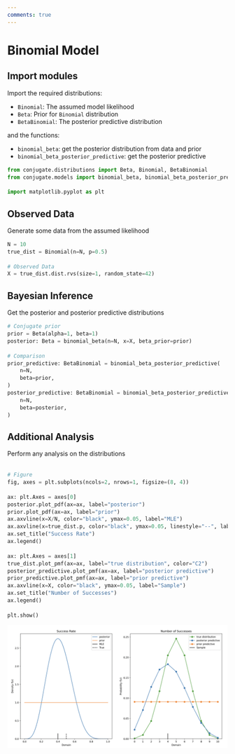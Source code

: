 ```yaml
---
comments: true 
---
```

# Binomial Model 

## Import modules

Import the required distributions: 

- `Binomial`: The assumed model likelihood
- `Beta`: Prior for `Binomial` distribution
- `BetaBinomial`: The posterior predictive distribution

and the functions: 

- `binomial_beta`: get the posterior distribution from data and prior
- `binomial_beta_posterior_predictive`: get the posterior predictive

```python 
from conjugate.distributions import Beta, Binomial, BetaBinomial
from conjugate.models import binomial_beta, binomial_beta_posterior_predictive

import matplotlib.pyplot as plt
```

## Observed Data

Generate some data from the assumed likelihood

```python
N = 10
true_dist = Binomial(n=N, p=0.5)

# Observed Data
X = true_dist.dist.rvs(size=1, random_state=42)
```

## Bayesian Inference

Get the posterior and posterior predictive distributions

```python
# Conjugate prior
prior = Beta(alpha=1, beta=1)
posterior: Beta = binomial_beta(n=N, x=X, beta_prior=prior)

# Comparison
prior_predictive: BetaBinomial = binomial_beta_posterior_predictive(
    n=N, 
    beta=prior, 
)
posterior_predictive: BetaBinomial = binomial_beta_posterior_predictive(
    n=N, 
    beta=posterior, 
)
```

## Additional Analysis

Perform any analysis on the distributions

```python

# Figure 
fig, axes = plt.subplots(ncols=2, nrows=1, figsize=(8, 4))

ax: plt.Axes = axes[0]
posterior.plot_pdf(ax=ax, label="posterior")
prior.plot_pdf(ax=ax, label="prior")
ax.axvline(x=X/N, color="black", ymax=0.05, label="MLE")
ax.axvline(x=true_dist.p, color="black", ymax=0.05, linestyle="--", label="True")
ax.set_title("Success Rate")
ax.legend()

ax: plt.Axes = axes[1]
true_dist.plot_pmf(ax=ax, label="true distribution", color="C2")
posterior_predictive.plot_pmf(ax=ax, label="posterior predictive")
prior_predictive.plot_pmf(ax=ax, label="prior predictive")
ax.axvline(x=X, color="black", ymax=0.05, label="Sample")
ax.set_title("Number of Successes")
ax.legend()

plt.show()
```

![Binomial Model](../images/binomial-example.png)
